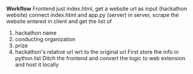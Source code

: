 **Workflow**
Frontend just index.html, get a website url as input (hackathon website)
connect index.html and app.py (server)
in server, scrape the website entered in client and get the list of 
1) hackathon name
2) conducting organization
3) prize 
4) hackathon's relative url wrt to the original url
First store the info in python list
Ditch the frontend and convert the logic to web extension and host it locally